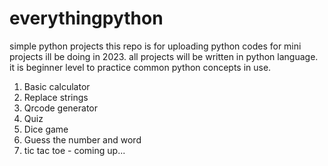 # everythingpython
simple python projects 
this repo is for uploading python codes for mini projects ill be doing in 2023.
all projects will be written in python language. it is beginner level to practice common python concepts in use.

1. Basic calculator
2. Replace strings
3. Qrcode generator 
4. Quiz
5. Dice game
6. Guess the number and word
7. tic tac toe - coming up...



